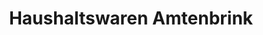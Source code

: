 ---
title: "Haushaltswaren Amtenbrink"
url: /guetersloh/haushaltswaren-amtenbrink/
shop: Haushaltsgeräte
---